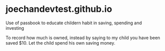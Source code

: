 # joechandevtest.github.io
Use of passbook to educate childern habit in saving, spending and investing  

To record how much is owned, instead by saying to my child you have been saved $10.
Let the child spend his own saving money.
